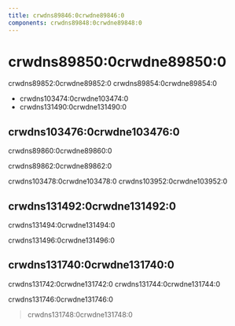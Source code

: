 ```yaml
---
title: crwdns89846:0crwdne89846:0
components: crwdns89848:0crwdne89848:0
---
```


# crwdns89850:0crwdne89850:0

<p class="description">crwdns89852:0crwdne89852:0 crwdns89854:0crwdne89854:0</p>

- crwdns103474:0crwdne103474:0
- crwdns131490:0crwdne131490:0

## crwdns103476:0crwdne103476:0

crwdns89860:0crwdne89860:0

crwdns89862:0crwdne89862:0

crwdns103478:0crwdne103478:0 crwdns103952:0crwdne103952:0

## crwdns131492:0crwdne131492:0

crwdns131494:0crwdne131494:0

crwdns131496:0crwdne131496:0

## crwdns131740:0crwdne131740:0

crwdns131742:0crwdne131742:0 crwdns131744:0crwdne131744:0

crwdns131746:0crwdne131746:0

> crwdns131748:0crwdne131748:0